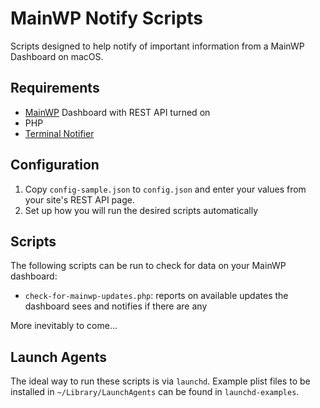 # MainWP Notify Scripts

Scripts designed to help notify of important information from a MainWP Dashboard on macOS.

## Requirements

* [MainWP](https://mainwp.com/) Dashboard with REST API turned on
* PHP
* [Terminal Notifier](https://github.com/julienXX/terminal-notifier)

## Configuration

1. Copy `config-sample.json` to `config.json` and enter your values from your site's REST API page.
2. Set up how you will run the desired scripts automatically

## Scripts

The following scripts can be run to check for data on your MainWP dashboard:

* `check-for-mainwp-updates.php`: reports on available updates the dashboard sees and notifies if there are any

More inevitably to come...

## Launch Agents

The ideal way to run these scripts is via `launchd`. Example plist files to be installed in `~/Library/LaunchAgents` can be found in `launchd-examples`.